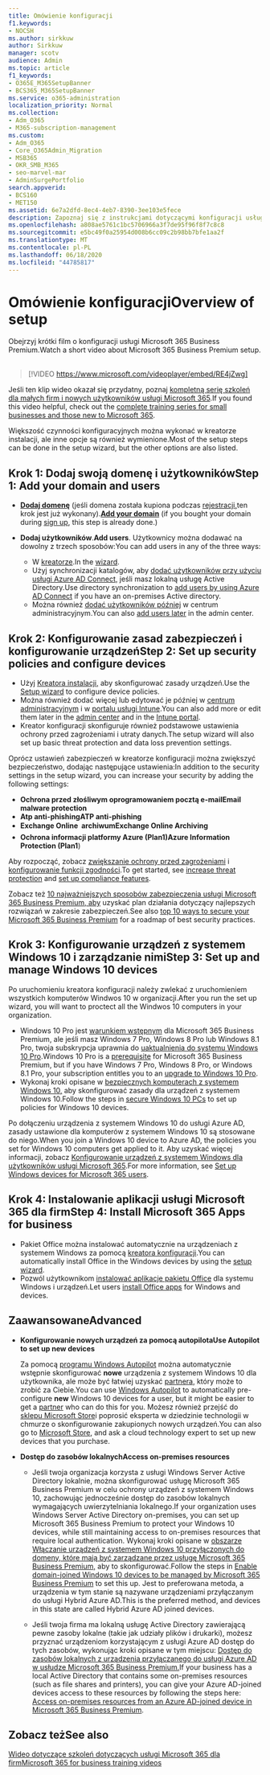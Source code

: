 ```yaml
---
title: Omówienie konfiguracji
f1.keywords:
- NOCSH
ms.author: sirkkuw
author: Sirkkuw
manager: scotv
audience: Admin
ms.topic: article
f1_keywords:
- O365E_M365SetupBanner
- BCS365_M365SetupBanner
ms.service: o365-administration
localization_priority: Normal
ms.collection:
- Adm_O365
- M365-subscription-management
ms.custom:
- Adm_O365
- Core_O365Admin_Migration
- MSB365
- OKR_SMB_M365
- seo-marvel-mar
- AdminSurgePortfolio
search.appverid:
- BCS160
- MET150
ms.assetid: 6e7a2dfd-8ec4-4eb7-8390-3ee103e5fece
description: Zapoznaj się z instrukcjami dotyczącymi konfiguracji usługi Microsoft 365 Business Premium, od subskrybowania, dodawania domeny i użytkowników, konfigurowania zasad zabezpieczeń i nie tylko.
ms.openlocfilehash: a808ae5761c1bc5706966a3f7de95f96f8f7c8c8
ms.sourcegitcommit: e5bc49f0a25954d008b6cc09c2b98bb7bfe1aa2f
ms.translationtype: MT
ms.contentlocale: pl-PL
ms.lasthandoff: 06/18/2020
ms.locfileid: "44785817"
---
```

# <a name="overview-of-setup"></a><span data-ttu-id="4cdbc-103">Omówienie konfiguracji</span><span class="sxs-lookup"><span data-stu-id="4cdbc-103">Overview of setup</span></span>

<span data-ttu-id="4cdbc-104">Obejrzyj krótki film o konfiguracji usługi Microsoft 365 Business Premium.</span><span class="sxs-lookup"><span data-stu-id="4cdbc-104">Watch a short video about Microsoft 365 Business Premium setup.</span></span><br><br>

> [!VIDEO https://www.microsoft.com/videoplayer/embed/RE4jZwg] 

<span data-ttu-id="4cdbc-105">Jeśli ten klip wideo okazał się przydatny, poznaj [kompletną serię szkoleń dla małych firm i nowych użytkowników usługi Microsoft 365](https://support.microsoft.com/office/6ab4bbcd-79cf-4000-a0bd-d42ce4d12816).</span><span class="sxs-lookup"><span data-stu-id="4cdbc-105">If you found this video helpful, check out the [complete training series for small businesses and those new to Microsoft 365](https://support.microsoft.com/office/6ab4bbcd-79cf-4000-a0bd-d42ce4d12816).</span></span>

<span data-ttu-id="4cdbc-106">Większość czynności konfiguracyjnych można wykonać w kreatorze instalacji, ale inne opcje są również wymienione.</span><span class="sxs-lookup"><span data-stu-id="4cdbc-106">Most of the setup steps can be done in the setup wizard, but the other options are also listed.</span></span>

## <a name="step-1-add-your-domain-and-users"></a><span data-ttu-id="4cdbc-107">Krok 1: Dodaj swoją domenę i użytkowników</span><span class="sxs-lookup"><span data-stu-id="4cdbc-107">Step 1: Add your domain and users</span></span>

   - <span data-ttu-id="4cdbc-108">**[Dodaj domenę](set-up.md#add-your-domain-to-personalize-sign-in)** (jeśli domena została kupiona podczas [rejestracji,](sign-up.md)ten krok jest już wykonany).</span><span class="sxs-lookup"><span data-stu-id="4cdbc-108">**[Add your domain](set-up.md#add-your-domain-to-personalize-sign-in)** (if you bought your domain during [sign up](sign-up.md), this step is already done.)</span></span>

   - <span data-ttu-id="4cdbc-109">**Dodaj użytkowników**.</span><span class="sxs-lookup"><span data-stu-id="4cdbc-109">**Add users**.</span></span> <span data-ttu-id="4cdbc-110">Użytkownicy można dodawać na dowolny z trzech sposobów:</span><span class="sxs-lookup"><span data-stu-id="4cdbc-110">You can add users in any of the three ways:</span></span>
        - <span data-ttu-id="4cdbc-111">W [kreatorze](set-up.md#add-users-in-the-wizard).</span><span class="sxs-lookup"><span data-stu-id="4cdbc-111">In the [wizard](set-up.md#add-users-in-the-wizard).</span></span>
        - <span data-ttu-id="4cdbc-112">Użyj synchronizacji katalogów, aby [dodać użytkowników przy użyciu usługi Azure AD Connect,](https://docs.microsoft.com/office365/enterprise/set-up-directory-synchronization) jeśli masz lokalną usługę Active Directory.</span><span class="sxs-lookup"><span data-stu-id="4cdbc-112">Use directory synchronization to [add users by using Azure AD Connect](https://docs.microsoft.com/office365/enterprise/set-up-directory-synchronization) if you have an on-premises Active directory.</span></span>
        - <span data-ttu-id="4cdbc-113">Można również [dodać użytkowników później](add-users-m365b.md) w centrum administracyjnym.</span><span class="sxs-lookup"><span data-stu-id="4cdbc-113">You can also [add users later](add-users-m365b.md) in the admin center.</span></span>
## <a name="step-2-set-up-security-policies-and-configure-devices"></a><span data-ttu-id="4cdbc-114">Krok 2: Konfigurowanie zasad zabezpieczeń i konfigurowanie urządzeń</span><span class="sxs-lookup"><span data-stu-id="4cdbc-114">Step 2: Set up security policies and configure devices</span></span> 

  - <span data-ttu-id="4cdbc-115">Użyj [Kreatora instalacji,](set-up.md#protect-your-organization) aby skonfigurować zasady urządzeń.</span><span class="sxs-lookup"><span data-stu-id="4cdbc-115">Use the [Setup wizard](set-up.md#protect-your-organization) to configure device policies.</span></span> 
  - <span data-ttu-id="4cdbc-116">Można również dodać więcej lub edytować je później w [centrum administracyjnym](view-policies-and-devices.md) i w [portalu usługi Intune](https://docs.microsoft.com/intune/tutorial-walkthrough-intune-portal).</span><span class="sxs-lookup"><span data-stu-id="4cdbc-116">You can also add more or edit them later in the [admin center](view-policies-and-devices.md) and in the [Intune portal](https://docs.microsoft.com/intune/tutorial-walkthrough-intune-portal).</span></span>
  - <span data-ttu-id="4cdbc-117">Kreator konfiguracji skonfiguruje również podstawowe ustawienia ochrony przed zagrożeniami i utraty danych.</span><span class="sxs-lookup"><span data-stu-id="4cdbc-117">The setup wizard will also set up basic threat protection and data loss prevention settings.</span></span>
  
  <span data-ttu-id="4cdbc-118">Oprócz ustawień zabezpieczeń w kreatorze konfiguracji można zwiększyć bezpieczeństwo, dodając następujące ustawienia:</span><span class="sxs-lookup"><span data-stu-id="4cdbc-118">In addition to the security settings in the setup wizard, you can increase your security by adding the following settings:</span></span>

- <span data-ttu-id="4cdbc-119">**Ochrona przed złośliwym oprogramowaniem pocztą e-mail**</span><span class="sxs-lookup"><span data-stu-id="4cdbc-119">**Email malware protection**</span></span>
- <span data-ttu-id="4cdbc-120">**Atp anti-phishing**</span><span class="sxs-lookup"><span data-stu-id="4cdbc-120">**ATP anti-phishing**</span></span>
- <span data-ttu-id="4cdbc-121">**Exchange Online  archiwum**</span><span class="sxs-lookup"><span data-stu-id="4cdbc-121">**Exchange Online Archiving**</span></span>
- <span data-ttu-id="4cdbc-122">**Ochrona informacji platformy Azure (Plan1)**</span><span class="sxs-lookup"><span data-stu-id="4cdbc-122">**Azure Information Protection (Plan1**)</span></span>

<span data-ttu-id="4cdbc-123">Aby rozpocząć, zobacz [zwiększanie ochrony przed zagrożeniami](increase-threat-protection.md) i [konfigurowanie funkcji zgodności](set-up-compliance.md).</span><span class="sxs-lookup"><span data-stu-id="4cdbc-123">To get started, see [increase threat protection](increase-threat-protection.md) and [set up compliance features](set-up-compliance.md).</span></span>

<span data-ttu-id="4cdbc-124">Zobacz też [10 najważniejszych sposobów zabezpieczenia usługi Microsoft 365 Business Premium, aby](https://docs.microsoft.com/office365/admin/security-and-compliance/secure-your-business-data) uzyskać plan działania dotyczący najlepszych rozwiązań w zakresie zabezpieczeń.</span><span class="sxs-lookup"><span data-stu-id="4cdbc-124">See also [top 10 ways to secure your Microsoft 365 Business Premium](https://docs.microsoft.com/office365/admin/security-and-compliance/secure-your-business-data) for a roadmap of best security practices.</span></span>

## <a name="step-3-set-up-and-manage-windows-10-devices"></a><span data-ttu-id="4cdbc-125">Krok 3: Konfigurowanie urządzeń z systemem Windows 10 i zarządzanie nimi</span><span class="sxs-lookup"><span data-stu-id="4cdbc-125">Step 3: Set up and manage Windows 10 devices</span></span>

<span data-ttu-id="4cdbc-126">Po uruchomieniu kreatora konfiguracji należy zwlekać z uruchomieniem wszystkich komputerów Windwos 10 w organizacji.</span><span class="sxs-lookup"><span data-stu-id="4cdbc-126">After you run the set up wizard, you will want to proctect all the Windwos 10 computers in your organization.</span></span>
  
- <span data-ttu-id="4cdbc-127">Windows 10 Pro jest [warunkiem wstępnym](pre-requisites-for-data-protection.md) dla Microsoft 365 Business Premium, ale jeśli masz Windows 7 Pro, Windows 8 Pro lub Windows 8.1 Pro, twoja subskrypcja uprawnia do [uaktualnienia do systemu Windows 10 Pro](https://docs.microsoft.com/microsoft-365/business/upgrade-to-windows-pro-creators-update).</span><span class="sxs-lookup"><span data-stu-id="4cdbc-127">Windows 10 Pro is a [prerequisite](pre-requisites-for-data-protection.md) for Microsoft 365 Business Premium, but if you have Windows 7 Pro, Windows 8 Pro, or Windows 8.1 Pro, your subscription entitles you to an [upgrade to  Windows 10 Pro](https://docs.microsoft.com/microsoft-365/business/upgrade-to-windows-pro-creators-update).</span></span>
- <span data-ttu-id="4cdbc-128">Wykonaj kroki opisane w [bezpiecznych komputerach z systemem Windows 10,](secure-win-10-pcs.md) aby skonfigurować zasady dla urządzeń z systemem Windows 10.</span><span class="sxs-lookup"><span data-stu-id="4cdbc-128">Follow the steps in [secure Windows 10 PCs](secure-win-10-pcs.md) to set up policies for Windows 10 devices.</span></span>

<span data-ttu-id="4cdbc-129">Po dołączeniu urządzenia z systemem Windows 10 do usługi Azure AD, zasady ustawione dla komputerów z systemem Windows 10 są stosowane do niego.</span><span class="sxs-lookup"><span data-stu-id="4cdbc-129">When you join a Windows 10 device to Azure AD, the policies you set for Windows 10 computers get applied to it.</span></span> <span data-ttu-id="4cdbc-130">Aby uzyskać więcej informacji, zobacz [Konfigurowanie urządzeń z systemem Windows dla użytkowników usługi Microsoft 365](set-up-windows-devices.md).</span><span class="sxs-lookup"><span data-stu-id="4cdbc-130">For more information, see [Set up Windows devices for Microsoft 365 users](set-up-windows-devices.md).</span></span>

## <a name="step-4-install-microsoft-365-apps-for-business"></a><span data-ttu-id="4cdbc-131">Krok 4: Instalowanie aplikacji usługi Microsoft 365 dla firm</span><span class="sxs-lookup"><span data-stu-id="4cdbc-131">Step 4: Install Microsoft 365 Apps for business</span></span>
- <span data-ttu-id="4cdbc-132">Pakiet Office można instalować automatycznie na urządzeniach z systemem Windows za pomocą [kreatora konfiguracji](set-up.md#deploy-office-365-client-apps).</span><span class="sxs-lookup"><span data-stu-id="4cdbc-132">You can automatically install Office in the Windows devices by using the [setup wizard](set-up.md#deploy-office-365-client-apps).</span></span>
- <span data-ttu-id="4cdbc-133">Pozwól użytkownikom [instalować aplikacje pakietu Office](https://docs.microsoft.com/office365/admin/setup/install-applications) dla systemu Windows i urządzeń.</span><span class="sxs-lookup"><span data-stu-id="4cdbc-133">Let users [install Office apps](https://docs.microsoft.com/office365/admin/setup/install-applications) for Windows and devices.</span></span>
     
## <a name="advanced"></a><span data-ttu-id="4cdbc-134">Zaawansowane</span><span class="sxs-lookup"><span data-stu-id="4cdbc-134">Advanced</span></span>
- <span data-ttu-id="4cdbc-135">**Konfigurowanie nowych urządzeń za pomocą autopilota**</span><span class="sxs-lookup"><span data-stu-id="4cdbc-135">**Use Autopilot to set up new devices**</span></span>
            
     <span data-ttu-id="4cdbc-136">Za pomocą [programu Windows Autopilot](add-autopilot-devices-and-profile.md) można automatycznie wstępnie skonfigurować **nowe** urządzenia z systemem Windows 10 dla użytkownika, ale może być łatwiej uzyskać [partnera,](https://www.microsoft.com/solution-providers/search) który może to zrobić za Ciebie.</span><span class="sxs-lookup"><span data-stu-id="4cdbc-136">You can use [Windows Autopilot](add-autopilot-devices-and-profile.md) to automatically pre-configure **new** Windows 10 devices for a user, but it might be easier to get a [partner](https://www.microsoft.com/solution-providers/search) who can do this for you.</span></span> <span data-ttu-id="4cdbc-137">Możesz również przejść do [sklepu Microsoft Store](https://go.microsoft.com/fwlink/?linkid=874598)i poprosić eksperta w dziedzinie technologii w chmurze o skonfigurowanie zakupionych nowych urządzeń.</span><span class="sxs-lookup"><span data-stu-id="4cdbc-137">You can also go to [Microsoft Store](https://go.microsoft.com/fwlink/?linkid=874598), and ask a cloud technology expert to set up new devices that you purchase.</span></span>

- <span data-ttu-id="4cdbc-138">**Dostęp do zasobów lokalnych**</span><span class="sxs-lookup"><span data-stu-id="4cdbc-138">**Access on-premises resources**</span></span>

     - <span data-ttu-id="4cdbc-139">Jeśli twoja organizacja korzysta z usługi Windows Server Active Directory lokalnie, można skonfigurować usługę Microsoft 365 Business Premium w celu ochrony urządzeń z systemem Windows 10, zachowując jednocześnie dostęp do zasobów lokalnych wymagających uwierzytelniania lokalnego.</span><span class="sxs-lookup"><span data-stu-id="4cdbc-139">If your organization uses Windows Server Active Directory on-premises, you can set up Microsoft 365 Business Premium to protect your Windows 10 devices, while still maintaining access to on-premises resources that require local authentication.</span></span> <span data-ttu-id="4cdbc-140">Wykonaj kroki opisane w [obszarze Włączanie urządzeń z systemem Windows 10 przyłączonych do domeny, które mają być zarządzane przez usługę Microsoft 365 Business Premium,](manage-windows-devices.md) aby to skonfigurować.</span><span class="sxs-lookup"><span data-stu-id="4cdbc-140">Follow the steps in [Enable domain-joined Windows 10 devices to be managed by Microsoft 365 Business Premium](manage-windows-devices.md) to set this up.</span></span> <span data-ttu-id="4cdbc-141">Jest to preferowana metoda, a urządzenia w tym stanie są nazywane urządzeniami przyłączanym do usługi Hybrid Azure AD.</span><span class="sxs-lookup"><span data-stu-id="4cdbc-141">This is the preferred method, and devices in this state are called Hybrid Azure AD joined devices.</span></span>

    - <span data-ttu-id="4cdbc-142">Jeśli twoja firma ma lokalną usługę Active Directory zawierającą pewne zasoby lokalne (takie jak udziały plików i drukarki), możesz przyznać urządzeniom korzystającym z usługi Azure AD dostęp do tych zasobów, wykonując kroki opisane w tym miejscu: [Dostęp do zasobów lokalnych z urządzenia przyłączanego do usługi Azure AD w usłudze Microsoft 365 Business Premium.](access-resources.md)</span><span class="sxs-lookup"><span data-stu-id="4cdbc-142">If your business has a local Active Directory that contains some on-premises resources (such as file shares and printers), you can give your Azure AD-joined devices access to these resources by following the steps here: [Access on-premises resources from an Azure AD-joined device in Microsoft 365 Business Premium](access-resources.md).</span></span>

## <a name="see-also"></a><span data-ttu-id="4cdbc-143">Zobacz też</span><span class="sxs-lookup"><span data-stu-id="4cdbc-143">See also</span></span>

[<span data-ttu-id="4cdbc-144">Wideo dotyczące szkoleń dotyczących usługi Microsoft 365 dla firm</span><span class="sxs-lookup"><span data-stu-id="4cdbc-144">Microsoft 365 for business training videos</span></span>](https://support.microsoft.com/office/6ab4bbcd-79cf-4000-a0bd-d42ce4d12816)
